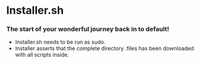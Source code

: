 # Installer.sh
### The start of your wonderful journey back in to default! 

* Installer.sh needs to be run as sudo.
* Installer asserts that the complete directory .files has been downloaded with all scripts inside.



